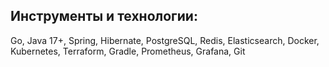 
## Инструменты и технологии:         
Go, Java 17+, Spring, Hibernate,
PostgreSQL, Redis, Elasticsearch, Docker,
Kubernetes, Terraform, Gradle, Prometheus,
Grafana, Git 

<!---
EgorVasilev1/EgorVasilev1 is a ✨ special ✨ repository because its `README.md` (this file) appears on your GitHub profile.
You can click the Preview link to take a look at your changes.
--->
